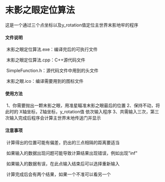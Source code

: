 # 末影之眼定位算法



这是一个通过三个点坐标以及y_rotation值定位主世界末影地牢的程序

#### 文件说明

​	末影之眼定位算法.exe：编译完后的可执行文件

​	末影之眼定位算法.cpp：C++源代码文件

​	SimpleFunction.h：源代码文件中用到的头文件

​	末影之眼.ico：编译需要用到的图标文件

#### 使用方法

​	1、你需要抛出一颗末影之眼，用准星瞄准末影之眼最后的位置
​	2、保持不动，将此时的 X轴坐标，Z轴坐标，y_rotation值 依次输入程序
​	3、共需输入三次，第三次输入完成后程序会计算主世界末地传送门并显示

#### 注意事项

​	计算得出的位置可能有偏差，扔出的三点相隔的距离要适当

​	如果输入的数据出现问题可能导致计算结果出现错误，例如出现\"inf"

​	如果输入的数据有误，在此点输入结束后可以选择重新输入

​	计算完成后会有两个结果，如果一个不准可以看另一个

